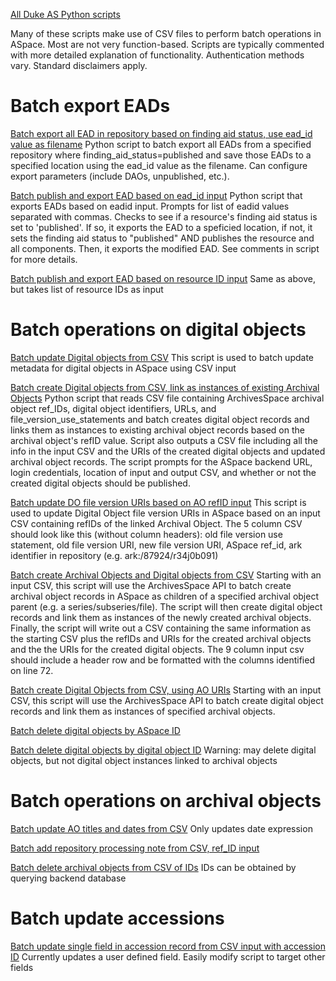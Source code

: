[All Duke AS Python scripts](https://github.com/duke-libraries/archivesspace-duke-scripts/tree/master/python)

Many of these scripts make use of CSV files to perform batch operations in ASpace. Most are not very function-based. Scripts are typically commented with more detailed explanation of functionality. Authentication methods vary. Standard disclaimers apply.

# Batch export EADs

[Batch export all EAD in repository based on finding aid status, use ead_id value as filename](https://github.com/duke-libraries/archivesspace-duke-scripts/blob/master/python/asEADexport_public.py)
Python script to batch export all EADs from a specified repository where finding_aid_status=published and save those EADs to a specified location using the ead_id value as the filename. Can configure export parameters (include DAOs, unpublished, etc.). 

[Batch publish and export EAD based on ead_id input](https://github.com/duke-libraries/archivesspace-duke-scripts/blob/master/python/asEADpublish_and_export_eadid_input.py)
Python script that exports EADs based on eadid input. Prompts for list of eadid values separated with commas. Checks to see if a resource's finding aid status is set to 'published'. If so, it exports the EAD to a speficied location, if not, it sets the finding aid status to "published" AND publishes the resource and all components. Then, it exports the modified EAD. See comments in script for more details.

[Batch publish and export EAD based on resource ID input](https://github.com/duke-libraries/archivesspace-duke-scripts/blob/master/python/asEADpublish_and_export_rlid_input.py)
Same as above, but takes list of resource IDs as input

# Batch operations on digital objects

[Batch update Digital objects from CSV](https://github.com/duke-libraries/archivesspace-duke-scripts/blob/master/python/duke_update_digital_objects.py)
This script is used to batch update metadata for digital objects in ASpace using CSV input

[Batch create Digital objects from CSV, link as instances of existing Archival Objects](https://github.com/duke-libraries/archivesspace-duke-scripts/blob/master/python/duke_update_archival_object.py)
Python script that reads CSV file containing ArchivesSpace archival object ref_IDs, digital object identifiers, URLs, and file_version_use_statements and batch creates digital object records and links them as instances to existing archival object records based on the archival object's refID value. Script also outputs a CSV file including all the info in the input CSV and the URIs of the created digital objects and updated archival object records. The script prompts for the ASpace backend URL, login credentials, location of input and output CSV, and whether or not the created digital objects should be published.

[Batch update DO file version URIs based on AO refID input](https://github.com/duke-libraries/archivesspace-duke-scripts/blob/master/python/asUpdateDAOs.py)
This script is used to update Digital Object file version URIs in ASpace based on an input CSV containing refIDs of the linked Archival Object. The 5 column CSV should look like this (without column headers):
old file version use statement, old file version URI, new file version URI, ASpace ref_id, ark identifier in repository (e.g. ark:/87924/r34j0b091)

[Batch create Archival Objects and Digital objects from CSV](https://github.com/duke-libraries/archivesspace-duke-scripts/blob/master/python/duke_create_ao_and_do.py)
Starting with an input CSV, this script will use the ArchivesSpace API to batch create archival object records in ASpace as children of a specified archival object parent (e.g. a series/subseries/file). The script will then create digital object records and link them as instances of the newly created archival objects. Finally, the script will write out a CSV containing the same information as the starting CSV plus the refIDs and URIs for the created archival objects and the the URIs for the created digital objects. The 9 column input csv should include a header row and be formatted with the columns identified on line 72.

[Batch create Digital Objects from CSV, using AO URIs](https://github.com/duke-libraries/archivesspace-duke-scripts/blob/master/python/duke_create_do_from_ao_uri.py)
Starting with an input CSV, this script will use the ArchivesSpace API to batch create digital object records and link them as instances of specified archival objects.

[Batch delete digital objects by ASpace ID](https://github.com/duke-libraries/archivesspace-duke-scripts/blob/master/python/as-batch-delete-archival-objects.py)

[Batch delete digital objects by digital object ID](https://github.com/duke-libraries/archivesspace-duke-scripts/blob/master/python/as-batch-delete-digital-objects-by-identifier.py)
Warning: may delete digital objects, but not digital object instances linked to archival objects

# Batch operations on archival objects

[Batch update AO titles and dates from CSV](https://github.com/duke-libraries/archivesspace-duke-scripts/blob/master/python/duke_update_ao_titles_and_dates.py)
Only updates date expression

[Batch add repository processing note from CSV, ref_ID input](https://github.com/duke-libraries/archivesspace-duke-scripts/blob/master/python/duke_archival_object_metadata_adder.py)

[Batch delete archival objects from CSV of IDs](https://github.com/duke-libraries/archivesspace-duke-scripts/blob/master/python/as-batch-delete-archival-objects.py)
IDs can be obtained by querying backend database

# Batch update accessions

[Batch update single field in accession record from CSV input with accession ID](https://github.com/duke-libraries/archivesspace-duke-scripts/blob/master/python/duke_update_accessions.py)
Currently updates a user defined field. Easily modify script to target other fields
